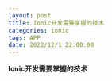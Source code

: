 ```yaml
---
layout: post
title: Ionic开发需要掌握的技术
categories: ionic 
tags: APP
date: 2022/12/1 22:00:00
---
```


**Ionic开发需要掌握的技术**